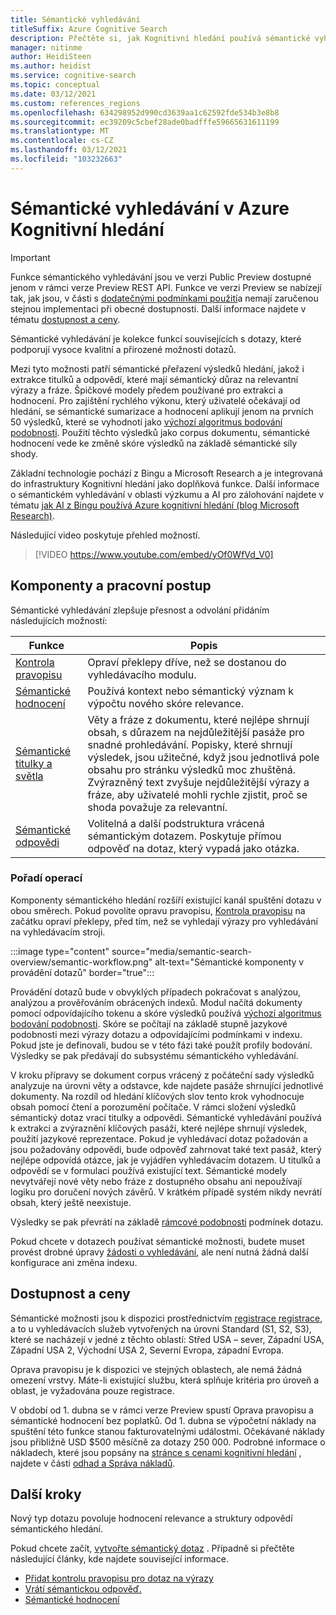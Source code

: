 ```yaml
---
title: Sémantické vyhledávání
titleSuffix: Azure Cognitive Search
description: Přečtěte si, jak Kognitivní hledání používá sémantické vyhledávací modely pro rozsáhlou výuku z Bingu, aby byly výsledky hledání intuitivnějšíější.
manager: nitinme
author: HeidiSteen
ms.author: heidist
ms.service: cognitive-search
ms.topic: conceptual
ms.date: 03/12/2021
ms.custom: references_regions
ms.openlocfilehash: 634298952d990cd3639aa1c62592fde534b3e8b8
ms.sourcegitcommit: ec39209c5cbef28ade0badfffe59665631611199
ms.translationtype: MT
ms.contentlocale: cs-CZ
ms.lasthandoff: 03/12/2021
ms.locfileid: "103232663"
---
```

# <a name="semantic-search-in-azure-cognitive-search"></a>Sémantické vyhledávání v Azure Kognitivní hledání

> [!IMPORTANT]
> Funkce sémantického vyhledávání jsou ve verzi Public Preview dostupné jenom v rámci verze Preview REST API. Funkce ve verzi Preview se nabízejí tak, jak jsou, v části s [dodatečnými podmínkami použití](https://azure.microsoft.com/support/legal/preview-supplemental-terms/)a nemají zaručenou stejnou implementaci při obecné dostupnosti. Další informace najdete v tématu [dostupnost a ceny](semantic-search-overview.md#availability-and-pricing).

Sémantické vyhledávání je kolekce funkcí souvisejících s dotazy, které podporují vysoce kvalitní a přirozené možnosti dotazů. 

Mezi tyto možnosti patří sémantické přeřazení výsledků hledání, jakož i extrakce titulků a odpovědí, které mají sémantický důraz na relevantní výrazy a fráze. Špičkové modely předem používané pro extrakci a hodnocení. Pro zajištění rychlého výkonu, který uživatelé očekávají od hledání, se sémantické sumarizace a hodnocení aplikují jenom na prvních 50 výsledků, které se vyhodnotí jako [výchozí algoritmus bodování podobnosti](index-similarity-and-scoring.md#similarity-ranking-algorithms). Použití těchto výsledků jako corpus dokumentu, sémantické hodnocení vede ke změně skóre výsledků na základě sémantické síly shody.

Základní technologie pochází z Bingu a Microsoft Research a je integrovaná do infrastruktury Kognitivní hledání jako doplňková funkce. Další informace o sémantickém vyhledávání v oblasti výzkumu a AI pro zálohování najdete v tématu [jak AI z Bingu používá Azure kognitivní hledání (blog Microsoft Research)](https://www.microsoft.com/research/blog/the-science-behind-semantic-search-how-ai-from-bing-is-powering-azure-cognitive-search/).

Následující video poskytuje přehled možností.

> [!VIDEO https://www.youtube.com/embed/yOf0WfVd_V0]

## <a name="components-and-workflow"></a>Komponenty a pracovní postup

Sémantické vyhledávání zlepšuje přesnost a odvolání přidáním následujících možností:

| Funkce | Popis |
|---------|-------------|
| [Kontrola pravopisu](speller-how-to-add.md) | Opraví překlepy dříve, než se dostanou do vyhledávacího modulu. |
| [Sémantické hodnocení](semantic-ranking.md) | Používá kontext nebo sémantický význam k výpočtu nového skóre relevance. |
| [Sémantické titulky a světla](semantic-how-to-query-request.md) | Věty a fráze z dokumentu, které nejlépe shrnují obsah, s důrazem na nejdůležitější pasáže pro snadné prohledávání. Popisky, které shrnují výsledek, jsou užitečné, když jsou jednotlivá pole obsahu pro stránku výsledků moc zhuštěná. Zvýrazněný text zvyšuje nejdůležitější výrazy a fráze, aby uživatelé mohli rychle zjistit, proč se shoda považuje za relevantní. |
| [Sémantické odpovědi](semantic-answers.md) | Volitelná a další podstruktura vrácená sémantickým dotazem. Poskytuje přímou odpověď na dotaz, který vypadá jako otázka. |

### <a name="order-of-operations"></a>Pořadí operací

Komponenty sémantického hledání rozšíří existující kanál spuštění dotazu v obou směrech. Pokud povolíte opravu pravopisu, [Kontrola pravopisu](speller-how-to-add.md) na začátku opraví překlepy, před tím, než se vyhledají výrazy pro vyhledávání na vyhledávacím stroji.

:::image type="content" source="media/semantic-search-overview/semantic-workflow.png" alt-text="Sémantické komponenty v provádění dotazů" border="true":::

Provádění dotazů bude v obvyklých případech pokračovat s analýzou, analýzou a prověřováním obrácených indexů. Modul načítá dokumenty pomocí odpovídajícího tokenu a skóre výsledků používá [výchozí algoritmus bodování podobnosti](index-similarity-and-scoring.md#similarity-ranking-algorithms). Skóre se počítají na základě stupně jazykové podobnosti mezi výrazy dotazu a odpovídajícími podmínkami v indexu. Pokud jste je definovali, budou se v této fázi také použít profily bodování. Výsledky se pak předávají do subsystému sémantického vyhledávání.

V kroku přípravy se dokument corpus vrácený z počáteční sady výsledků analyzuje na úrovni věty a odstavce, kde najdete pasáže shrnující jednotlivé dokumenty. Na rozdíl od hledání klíčových slov tento krok vyhodnocuje obsah pomocí čtení a porozumění počítače. V rámci složení výsledků sémantický dotaz vrací titulky a odpovědi. Sémantické vyhledávání používá k extrakci a zvýraznění klíčových pasáží, které nejlépe shrnují výsledek, použití jazykové reprezentace. Pokud je vyhledávací dotaz požadován a jsou požadovány odpovědi, bude odpověď zahrnovat také text pasáž, který nejlépe odpovídá otázce, jak je vyjádřen vyhledávacím dotazem. U titulků a odpovědí se v formulaci používá existující text. Sémantické modely nevytvářejí nové věty nebo fráze z dostupného obsahu ani nepoužívají logiku pro doručení nových závěrů. V krátkém případě systém nikdy nevrátí obsah, který ještě neexistuje.

Výsledky se pak převrátí na základě [rámcové podobnosti](semantic-ranking.md) podmínek dotazu.

Pokud chcete v dotazech používat sémantické možnosti, budete muset provést drobné úpravy [žádosti o vyhledávání](semantic-how-to-query-request.md), ale není nutná žádná další konfigurace ani změna indexu.

## <a name="availability-and-pricing"></a>Dostupnost a ceny

Sémantické možnosti jsou k dispozici prostřednictvím [registrace registrace](https://aka.ms/SemanticSearchPreviewSignup), a to u vyhledávacích služeb vytvořených na úrovni Standard (S1, S2, S3), které se nacházejí v jedné z těchto oblastí: Střed USA – sever, Západní USA, Západní USA 2, Východní USA 2, Severní Evropa, západní Evropa. 

Oprava pravopisu je k dispozici ve stejných oblastech, ale nemá žádná omezení vrstvy. Máte-li existující službu, která splňuje kritéria pro úroveň a oblast, je vyžadována pouze registrace.

V období od 1. dubna se v rámci verze Preview spustí Oprava pravopisu a sémantické hodnocení bez poplatků. Od 1. dubna se výpočetní náklady na spuštění této funkce stanou fakturovatelnými událostmi. Očekávané náklady jsou přibližně USD $500 měsíčně za dotazy 250 000. Podrobné informace o nákladech, které jsou popsány na [stránce s cenami kognitivní hledání](https://azure.microsoft.com/pricing/details/search/) , najdete v části [odhad a Správa nákladů](search-sku-manage-costs.md).

## <a name="next-steps"></a>Další kroky

Nový typ dotazu povoluje hodnocení relevance a struktury odpovědí sémantického hledání.

Pokud chcete začít, [vytvořte sémantický dotaz](semantic-how-to-query-request.md) . Případně si přečtěte následující články, kde najdete související informace.

+ [Přidat kontrolu pravopisu pro dotaz na výrazy](speller-how-to-add.md)
+ [Vrátí sémantickou odpověď.](semantic-answers.md)
+ [Sémantické hodnocení](semantic-ranking.md)